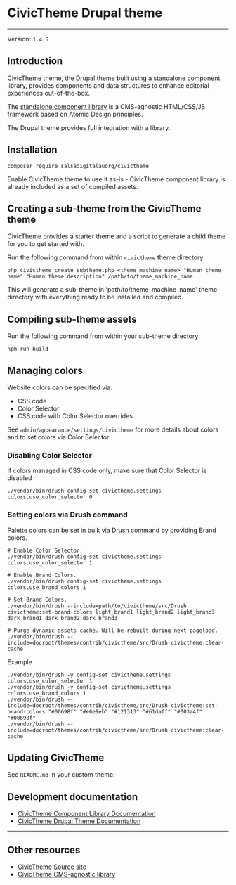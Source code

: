 # CivicTheme Drupal theme

----

Version: `1.4.5`

## Introduction

CivicTheme theme, the Drupal theme built using a standalone component library,
provides components and data structures to enhance editorial experiences
out-of-the-box.

The [standalone component library](https://github.com/salsadigitalauorg/civictheme_library)
is a CMS-agnostic HTML/CSS/JS framework based on Atomic Design principles.

The Drupal theme provides full integration with a library.

## Installation

    composer require salsadigitalauorg/civictheme

Enable CivicTheme theme to use it as-is - CivicTheme component library is
already included as a set of compiled assets.

## Creating a sub-theme from the CivicTheme theme

CivicTheme provides a starter theme and a script to generate a child theme for
you to get started with.

Run the following command from within `civictheme` theme directory:

    php civictheme_create_subtheme.php <theme_machine_name> "Human theme name" "Human theme description" /path/to/theme_machine_name

This will generate a sub-theme in 'path/to/theme_machine_name' theme directory
with everything ready to be installed and compiled.

## Compiling sub-theme assets

Run the following command from within your sub-theme directory:

    npm run build

## Managing colors

Website colors can be specified via:
- CSS code
- Color Selector
- CSS code with Color Selector overrides

See `admin/appearance/settings/civictheme` for more details about colors and to
set colors via Color Selector.

### Disabling Color Selector

If colors managed in CSS code only, make sure that Color Selector is disabled

    ./vendor/bin/drush config-set civictheme.settings colors.use_color_selector 0

### Setting colors via Drush command

Palette colors can be set in bulk via Drush command by providing Brand colors.

    # Enable Color Selector.
    ./vendor/bin/drush config-set civictheme.settings colors.use_color_selector 1

    # Enable Brand Colors.
    ./vendor/bin/drush config-set civictheme.settings colors.use_brand_colors 1

    # Set Brand Colors.
    ./vendor/bin/drush --include=path/to/civictheme/src/Drush civictheme:set-brand-colors light_brand1 light_brand2 light_brand3 dark_brand1 dark_brand2 dark_brand3

    # Purge dynamic assets cache. Will be rebuilt during next pageload.
    ./vendor/bin/drush --include=docroot/themes/contrib/civictheme/src/Drush civictheme:clear-cache

Example

    ./vendor/bin/drush -y config-set civictheme.settings colors.use_color_selector 1
    ./vendor/bin/drush -y config-set civictheme.settings colors.use_brand_colors 1
    ./vendor/bin/drush --include=docroot/themes/contrib/civictheme/src/Drush civictheme:set-brand-colors "#00698f" "#e6e9eb" "#121313" "#61daff" "#003a4f" "#00698f"
    ./vendor/bin/drush --include=docroot/themes/contrib/civictheme/src/Drush civictheme:clear-cache

## Updating CivicTheme

See `README.md` in your custom theme.

## Development documentation

- [CivicTheme Component Library Documentation](./civictheme_library/docs/README.md)
- [CivicTheme Drupal Theme Documentation](./docs/README.md)

----

## Other resources

- [CivicTheme Source site](https://github.com/salsadigitalauorg/civictheme_source)
- [CivicTheme CMS-agnostic library](https://github.com/salsadigitalauorg/civictheme_library)

